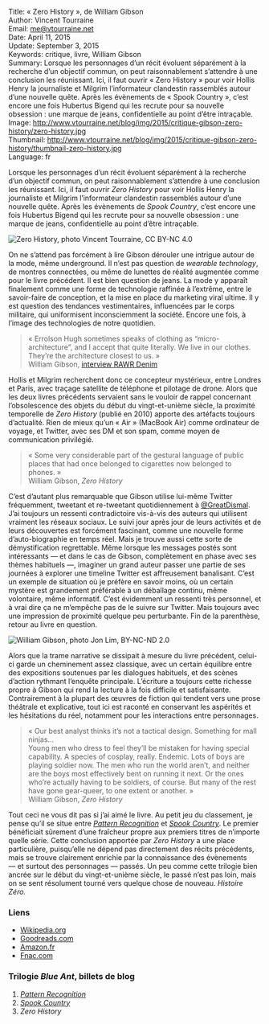 Title:     « Zero History », de William Gibson  
Author:    Vincent Tourraine  
Email:     me@vtourraine.net  
Date:      April 11, 2015  
Update:    September 3, 2015  
Keywords:  critique, livre, William Gibson  
Summary:   Lorsque les personnages d’un récit évoluent séparément à la recherche d’un objectif commun, on peut raisonnablement s’attendre à une conclusion les réunissant. Ici, il faut ouvrir « Zero History » pour voir Hollis Henry la journaliste et Milgrim l’informateur clandestin rassemblés autour d’une nouvelle quête. Après les évènements de « Spook Country », c’est encore une fois Hubertus Bigend qui les recrute pour sa nouvelle obsession : une marque de jeans, confidentielle au point d’être intraçable.  
Image:     http://www.vtourraine.net/blog/img/2015/critique-gibson-zero-history/zero-history.jpg  
Thumbnail: http://www.vtourraine.net/blog/img/2015/critique-gibson-zero-history/thumbnail-zero-history.jpg  
Language:  fr  


Lorsque les personnages d’un récit évoluent séparément à la recherche d’un objectif commun, on peut raisonnablement s’attendre à une conclusion les réunissant. Ici, il faut ouvrir _Zero History_ pour voir Hollis Henry la journaliste et Milgrim l’informateur clandestin rassemblés autour d’une nouvelle quête. Après les évènements de _Spook Country_, c’est encore une fois Hubertus Bigend qui les recrute pour sa nouvelle obsession : une marque de jeans, confidentielle au point d’être intraçable.

![_Zero History_, photo Vincent Tourraine, CC BY-NC 4.0][Cover]


On ne s’attend pas forcément à lire Gibson dérouler une intrigue autour de la mode, même underground. Il n’est pas question de _wearable technology_, de montres connectées, ou même de lunettes de réalité augmentée comme pour le livre précédent. Il est bien question de jeans. La mode y apparaît finalement comme une forme de technologie raffinée à l’extrême, entre le savoir-faire de conception, et la mise en place du marketing viral ultime. Il y est question des tendances vestimentaires, influencées par le corps militaire, qui uniformisent inconsciemment la société. Encore une fois, à l’image des technologies de notre quotidien. 

> « Errolson Hugh sometimes speaks of clothing as “micro-architecture”, and I accept that quite literally. We live in our clothes. They’re the architecture closest to us. »  
> William Gibson, [interview RAWR Denim](http://www.rawrdenim.com/2015/03/william-gibson-interview-buzz-rickson-line-tech-wear-limits-authenticity/)


Hollis et Milgrim recherchent donc ce concepteur mystérieux, entre Londres et Paris, avec traçage satellite de téléphone et pilotage de drone. Alors que les deux livres précédents servaient sans le vouloir de rappel concernant l’obsolescence des objets du début du vingt-et-unième siècle, la proximité temporelle de _Zero History_ (publié en 2010) apporte des artéfacts toujours d’actualité. Rien de mieux qu’un « Air » (MacBook Air) comme ordinateur de voyage, et Twitter, avec ses DM et son spam, comme moyen de communication privilégié. 

> « Some very considerable part of the gestural language of public places that had once belonged to cigarettes now belonged to phones. »  
> William Gibson, _Zero History_

C’est d’autant plus remarquable que Gibson utilise lui-même Twitter fréquemment, tweetant et re-tweetant quotidiennement à [@GreatDismal](http://www.twitter.com/GreatDismal). J’ai toujours un ressenti contradictoire vis-à-vis des auteurs qui utilisent vraiment les réseaux sociaux. Le suivi jour après jour de leurs activités et de leurs découvertes est forcément fascinant, comme une nouvelle forme d’auto-biographie en temps réel. Mais je trouve aussi cette sorte de démystification regrettable. Même lorsque les messages postés sont intéressants — et dans le cas de Gibson, complètement en phase avec ses thèmes habituels —, imaginer un grand auteur passer une partie de ses journées à explorer une timeline Twitter est affreusement banalisant. C’est un exemple de situation où je préfère en savoir moins, où un certain mystère est grandement préférable à un déballage continu, même volontaire, même informatif. C’est évidemment un ressenti très personnel, et à vrai dire ça ne m’empêche pas de le suivre sur Twitter. Mais toujours avec une impression de proximité quelque peu perturbante. Fin de la parenthèse, retour au livre en question.

![_William Gibson_, [photo Jon Lim](https://www.flickr.com/photos/snowblink/1269411582), BY-NC-ND 2.0][Gibson]

Alors que la trame narrative se dissipait à mesure du livre précédent, celui-ci garde un cheminement assez classique, avec un certain équilibre entre des expositions soutenues par les dialogues habituels, et des scènes d’action rythmant l’enquête principale. L’écriture a toujours cette richesse propre à Gibson qui rend la lecture à la fois difficile et satisfaisante. Contrairement à la plupart des œuvres de fiction qui tendent vers une prose théâtrale et explicative, tout ici est raconté en conservant les aspérités et les hésitations du réel, notamment pour les interactions entre personnages. 

> « Our best analyst thinks it’s not a tactical design. Something for mall ninjas…  
> Young men who dress to feel they’ll be mistaken for having special capability. A species of cosplay, really. Endemic. Lots of boys are playing soldier now. The men who run the world aren’t, and neither are the boys most effectively bent on running it next. Or the ones who’re actually having to be soldiers, of course. But many of the rest have gone gear-queer, to one extent or another. »  
> William Gibson, _Zero History_

Tout ceci ne vous dit pas si j’ai aimé le livre. Au petit jeu du classement, je pense qu’il se situe entre [_Pattern Recognition_][Pattern Recognition] et [_Spook Country_][Spook Country]. Le premier bénéficiait sûrement d’une fraîcheur propre aux premiers titres de n’importe quelle série. Cette conclusion apportée par _Zero History_ a une place particulière, puisqu’elle ne dépend pas directement des récits précédents, mais se trouve clairement enrichie par la connaissance des évènements — et surtout des personnages — passés. Un peu comme cette trilogie bien ancrée sur le début du vingt-et-unième siècle, le passé n’est pas loin, mais on se sent résolument tourné vers quelque chose de nouveau. _Histoire Zéro._


### Liens

- [Wikipedia.org](http://en.wikipedia.org/wiki/Zero_History)
- [Goodreads.com](https://www.goodreads.com/book/show/7745031-zero-history)
- [Amazon.fr](http://www.amazon.fr/dp/0425259455)
- [Fnac.com](http://livre.fnac.com/a3460621/William-Gibson-Zero-history)


### Trilogie _Blue Ant_, billets de blog

1. [_Pattern Recognition_](http://www.vtourraine.net/blog/2015/critique-gibson-pattern-recognition)
2. [_Spook Country_](http://www.vtourraine.net/blog/2015/critique-gibson-spook-country)
3. _Zero History_


[Cover]:  http://www.vtourraine.net/blog/img/2015/critique-gibson-zero-history/zero-history.jpg  
[Gibson]: http://www.vtourraine.net/blog/img/2015/critique-gibson-zero-history/william-gibson-by-jon-lim.jpg

[Pattern Recognition]: http://www.vtourraine.net/blog/2015/critique-gibson-pattern-recognition  
[Spook Country]: http://www.vtourraine.net/blog/2015/critique-gibson-spook-country  
